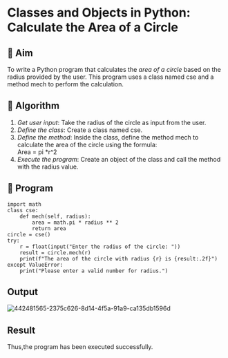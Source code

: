 # Classes and Objects in Python: Calculate the Area of a Circle

## 🎯 Aim
To write a Python program that calculates the *area of a circle* based on the radius provided by the user. This program uses a class named cse and a method mech to perform the calculation.

## 🧠 Algorithm
1. *Get user input*: Take the radius of the circle as input from the user.
2. *Define the class*: Create a class named cse.
3. *Define the method*: Inside the class, define the method mech to calculate the area of the circle using the formula:  
   Area = pi *r^2 
4. *Execute the program*: Create an object of the class and call the method with the radius value.


## 🧾 Program

```
import math
class cse:
    def mech(self, radius):
        area = math.pi * radius ** 2
        return area
circle = cse()
try:
    r = float(input("Enter the radius of the circle: "))
    result = circle.mech(r)
    print(f"The area of the circle with radius {r} is {result:.2f}")
except ValueError:
    print("Please enter a valid number for radius.")
```

## Output
![442481565-2375c626-8d14-4f5a-91a9-ca135db1596d](https://github.com/user-attachments/assets/c8d7367c-2beb-4d74-84e0-90eb671e82cc)

## Result
Thus,the program has been executed successfully.
